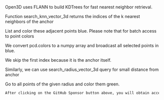 Open3D uses FLANN to build KDTrees for fast nearest neighbor retrieval.

Function search_knn_vector_3d returns the indices of the k nearest neighbors of the anchor

List and color these adjacent points blue. Please note that for batch access to point colors

We convert pcd.colors to a numpy array and broadcast all selected points in blue. 

We skip the first index because it is the anchor itself.

Similarly, we can use search_radius_vector_3d query for small distance from anchor

Go to all points of the given radius and color them green. 

  ```python  
After clicking on the GitHub Sponsor button above, you will obtain access permissions to my private code repository ( https://github.com/slowlon/my_code_bar ) to view this blog code. By searching the code number of this blog, you can find the code you need, code number is: 2024020309574649703
  ```  

